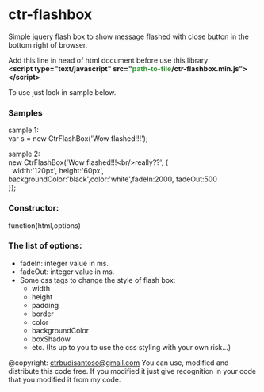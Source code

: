 # ctr-flashbox
Simple jquery flash box to show message flashed with close button in the bottom right of browser.

Add this line in head of html document before use this library:<br/>
<b>&lt;script type="text/javascript" src="<span style="color:#339833;">path-to-file</span>/ctr-flashbox.min.js"&gt;&lt;/script&gt;</b>

To use just look in sample below.
<h3>Samples</h3>
sample 1:<br/>
var s = new CtrFlashBox('Wow flashed!!!');

sample 2:<br/>
new CtrFlashBox('Wow flashed!!!&lt;br/&gt;really??', {<br/>
&nbsp;&nbsp;width:'120px', height:'60px', backgroundColor:'black',color:'white',fadeIn:2000, fadeOut:500<br/>
});

<h3>Constructor:</h3>
function(html,options)

<h3>The list of options:</h3>
<ul>
<li>fadeIn: integer value in ms.</li>
<li>fadeOut: integer value in ms.</li>
<li>Some css tags to change the style of flash box:
  <ul>
    <li>width</li>
    <li>height</li>
    <li>padding</li>
    <li>border</li>
    <li>color</li>
    <li>backgroundColor</li>
    <li>boxShadow</li>
    <li>etc. (Its up to you to use the css styling with your own risk...)</li>
  </ul>
</li>
</ul>

@copyright: ctrbudisantoso@gmail.com
You can use, modified and distribute this code free. If you  modified it just give recognition in your code that you modified it from my code.
